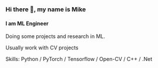 ### Hi there 👋, my name is Mike
#### I am ML Engineer 
Doing some projects and research in ML.

Usually work with CV projects 

Skills: Python / PyTorch / Tensorflow / Open-CV / C++ / .Net
